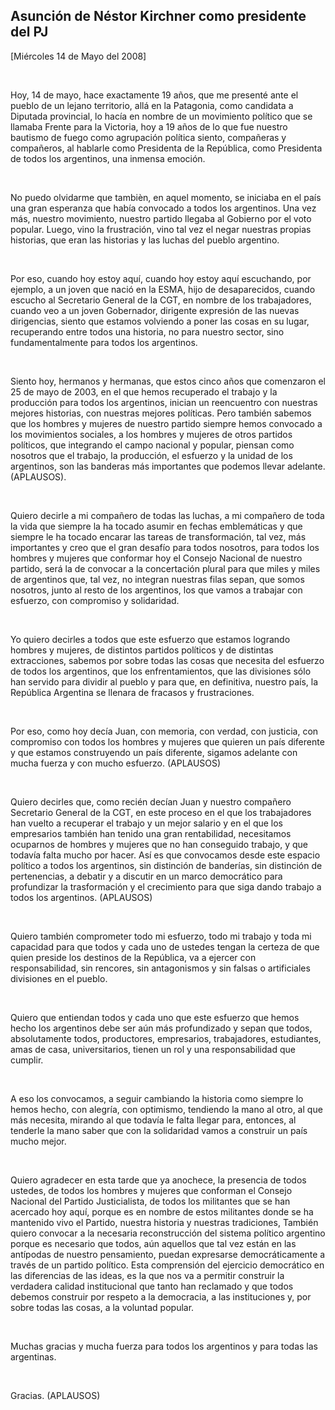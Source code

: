 Asunción de Néstor Kirchner como presidente del PJ
--------------------------------------------------

[Miércoles 14 de Mayo del 2008]

 

Hoy, 14 de mayo, hace exactamente 19 años, que me presenté ante el
pueblo de un lejano territorio, allá en la Patagonia, como candidata a
Diputada provincial, lo hacía en nombre de un movimiento político que se
llamaba Frente para la Victoria, hoy a 19 años de lo que fue nuestro
bautismo de fuego como agrupación política siento, compañeras y
compañeros, al hablarle como Presidenta de la República, como Presidenta
de todos los argentinos, una inmensa emoción.

 

No puedo olvidarme que tambièn, en aquel momento, se iniciaba en el país
una gran esperanza que había convocado a todos los argentinos. Una vez
más, nuestro movimiento, nuestro partido llegaba al Gobierno por el voto
popular. Luego, vino la frustración, vino tal vez el negar nuestras
propias historias, que eran las historias y las luchas del pueblo
argentino.

 

Por eso, cuando hoy estoy aquí, cuando hoy estoy aquí escuchando, por
ejemplo, a un joven que nació en la ESMA, hijo de desaparecidos, cuando
escucho al Secretario General de la CGT, en nombre de los trabajadores,
cuando veo a un joven Gobernador, dirigente expresión de las nuevas
dirigencias, siento que estamos volviendo a poner las cosas en su lugar,
recuperando entre todos una historia, no para nuestro sector, sino
fundamentalmente para todos los argentinos.

 

Siento hoy, hermanos y hermanas, que estos cinco años que comenzaron el
25 de mayo de 2003, en el que hemos recuperado el trabajo y la
producción para todos los argentinos, inician un reencuentro con
nuestras mejores historias, con nuestras mejores políticas. Pero también
sabemos que los hombres y mujeres de nuestro partido siempre hemos
convocado a los movimientos sociales, a los hombres y mujeres de otros
partidos políticos, que integrando el campo nacional y popular, piensan
como nosotros que el trabajo, la producción, el esfuerzo y la unidad de
los argentinos, son las banderas más importantes que podemos llevar
adelante. (APLAUSOS).

 

Quiero decirle a mi compañero de todas las luchas, a mi compañero de
toda la vida que siempre la ha tocado asumir en fechas emblemáticas y
que siempre le ha tocado encarar las tareas de transformación, tal vez,
más importantes y creo que el gran desafío para todos nosotros, para
todos los hombres y mujeres que conformar hoy el Consejo Nacional de
nuestro partido, será la de convocar a la concertación plural para que
miles y miles de argentinos que, tal vez, no integran nuestras filas
sepan, que somos nosotros, junto al resto de los argentinos, los que
vamos a trabajar con esfuerzo, con compromiso y solidaridad.

 

Yo quiero decirles a todos que este esfuerzo que estamos logrando
hombres y mujeres, de distintos partidos políticos y de distintas
extracciones, sabemos por sobre todas las cosas que necesita del
esfuerzo de todos los argentinos, que los enfrentamientos, que las
divisiones sólo han servido para dividir al pueblo y para que, en
definitiva, nuestro país, la República Argentina se llenara de fracasos
y frustraciones.

 

Por eso, como hoy decía Juan, con memoria, con verdad, con justicia, con
compromiso con todos los hombres y mujeres que quieren un país diferente
y que estamos construyendo un país diferente, sigamos adelante con mucha
fuerza y con mucho esfuerzo. (APLAUSOS)

 

Quiero decirles que, como recién decían Juan y nuestro compañero
Secretario General de la CGT, en este proceso en el que los trabajadores
han vuelto a recuperar el trabajo y un mejor salario y en el que los
empresarios también han tenido una gran rentabilidad, necesitamos
ocuparnos de hombres y mujeres que no han conseguido trabajo, y que
todavía falta mucho por hacer. Así es que convocamos desde este espacio
político a todos los argentinos, sin distinción de banderías, sin
distinción de pertenencias, a debatir y a discutir en un marco
democrático para profundizar la trasformación y el crecimiento para que
siga dando trabajo a todos los argentinos. (APLAUSOS) 

 

Quiero también comprometer todo mi esfuerzo, todo mi trabajo y toda mi
capacidad para que todos y cada uno de ustedes tengan la certeza de que
quien preside los destinos de la República, va a ejercer con
responsabilidad, sin rencores, sin antagonismos y sin falsas o
artificiales divisiones en el pueblo.

 

Quiero que entiendan todos y cada uno que este esfuerzo que hemos hecho
los argentinos debe ser aún más profundizado y sepan que todos,
absolutamente todos, productores, empresarios, trabajadores,
estudiantes, amas de casa, universitarios, tienen un rol y una
responsabilidad que cumplir.

 

A eso los convocamos, a seguir cambiando la historia como siempre lo
hemos hecho, con alegría, con optimismo, tendiendo la mano al otro, al
que más necesita, mirando al que todavía le falta llegar para, entonces,
al tenderle la mano saber que con la solidaridad vamos a construir un
país mucho mejor.

 

Quiero agradecer en esta tarde que ya anochece, la presencia de todos
ustedes, de todos los hombres y mujeres que conforman el Consejo
Nacional del Partido Justicialista, de todos los militantes que se han
acercado hoy aquí, porque es en nombre de estos militantes donde se ha
mantenido vivo el Partido, nuestra historia y nuestras tradiciones,
También quiero convocar a la necesaria reconstrucción del sistema
político argentino porque es necesario que todos, aún aquellos que tal
vez están en las antípodas de nuestro pensamiento, puedan expresarse
democráticamente a través de un partido político. Esta comprensión del
ejercicio democrático en las diferencias de las ideas, es la que nos va
a permitir construir la verdadera calidad institucional que tanto han
reclamado y que todos debemos construir por respeto a la democracia, a
las instituciones y, por sobre todas las cosas, a la voluntad popular.

 

Muchas gracias y mucha fuerza para todos los argentinos y para todas las
argentinas.

 

Gracias. (APLAUSOS) 

 

  

 

 

 
